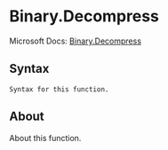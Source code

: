 ---
---

# Binary.Decompress

Microsoft Docs: [Binary.Decompress](https://docs.microsoft.com/en-us/powerquery-m/binary-decompress)

## Syntax

```powerquery-m
Syntax for this function.
```

## About

About this function.

